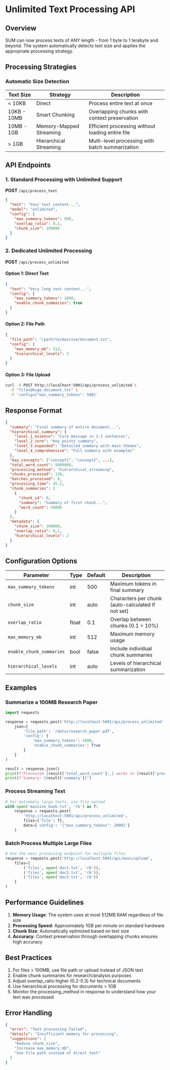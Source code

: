 # Unlimited Text Processing API

## Overview

SUM can now process texts of ANY length - from 1 byte to 1 terabyte and beyond. The system automatically detects text size and applies the appropriate processing strategy.

## Processing Strategies

### Automatic Size Detection

| Text Size | Strategy | Description |
|-----------|----------|-------------|
| < 10KB | Direct | Process entire text at once |
| 10KB - 10MB | Smart Chunking | Overlapping chunks with context preservation |
| 10MB - 1GB | Memory-Mapped Streaming | Efficient processing without loading entire file |
| > 1GB | Hierarchical Streaming | Multi-level processing with batch summarization |

## API Endpoints

### 1. Standard Processing with Unlimited Support

**POST** `/api/process_text`

```json
{
  "text": "Your text content...",
  "model": "unlimited",
  "config": {
    "max_summary_tokens": 500,
    "overlap_ratio": 0.1,
    "chunk_size": 100000
  }
}
```

### 2. Dedicated Unlimited Processing

**POST** `/api/process_unlimited`

#### Option 1: Direct Text
```json
{
  "text": "Very long text content...",
  "config": {
    "max_summary_tokens": 1000,
    "enable_chunk_summaries": true
  }
}
```

#### Option 2: File Path
```json
{
  "file_path": "/path/to/massive/document.txt",
  "config": {
    "max_memory_mb": 512,
    "hierarchical_levels": 3
  }
}
```

#### Option 3: File Upload
```bash
curl -X POST http://localhost:5001/api/process_unlimited \
  -F "file=@huge_document.txt" \
  -F 'config={"max_summary_tokens": 500}'
```

## Response Format

```json
{
  "summary": "Final summary of entire document...",
  "hierarchical_summary": {
    "level_1_essence": "Core message in 1-2 sentences",
    "level_2_core": "Key points summary",
    "level_3_expanded": "Detailed summary with main themes",
    "level_4_comprehensive": "Full summary with examples"
  },
  "key_concepts": ["concept1", "concept2", ...],
  "total_word_count": 5000000,
  "processing_method": "hierarchical_streaming",
  "chunks_processed": 150,
  "batches_processed": 8,
  "processing_time": 45.2,
  "chunk_summaries": [
    {
      "chunk_id": 0,
      "summary": "Summary of first chunk...",
      "word_count": 50000
    }
  ],
  "metadata": {
    "chunk_size": 100000,
    "overlap_ratio": 0.1,
    "hierarchical_levels": 2
  }
}
```

## Configuration Options

| Parameter | Type | Default | Description |
|-----------|------|---------|-------------|
| `max_summary_tokens` | int | 500 | Maximum tokens in final summary |
| `chunk_size` | int | auto | Characters per chunk (auto-calculated if not set) |
| `overlap_ratio` | float | 0.1 | Overlap between chunks (0.1 = 10%) |
| `max_memory_mb` | int | 512 | Maximum memory usage |
| `enable_chunk_summaries` | bool | false | Include individual chunk summaries |
| `hierarchical_levels` | int | auto | Levels of hierarchical summarization |

## Examples

### Summarize a 100MB Research Paper
```python
import requests

response = requests.post('http://localhost:5001/api/process_unlimited',
    json={
        'file_path': '/data/research_paper.pdf',
        'config': {
            'max_summary_tokens': 1000,
            'enable_chunk_summaries': True
        }
    }
)

result = response.json()
print(f"Processed {result['total_word_count']:,} words in {result['processing_time']}s")
print(f"Summary: {result['summary']}")
```

### Process Streaming Text
```python
# For extremely large texts, use file upload
with open('massive_book.txt', 'rb') as f:
    response = requests.post(
        'http://localhost:5001/api/process_unlimited',
        files={'file': f},
        data={'config': '{"max_summary_tokens": 2000}'}
    )
```

### Batch Process Multiple Large Files
```python
# Use the mass processing endpoint for multiple files
response = requests.post('http://localhost:5001/api/mass/upload',
    files=[
        ('files', open('doc1.txt', 'rb')),
        ('files', open('doc2.txt', 'rb')),
        ('files', open('doc3.txt', 'rb'))
    ]
)
```

## Performance Guidelines

1. **Memory Usage**: The system uses at most 512MB RAM regardless of file size
2. **Processing Speed**: Approximately 1GB per minute on standard hardware
3. **Chunk Size**: Automatically optimized based on text size
4. **Accuracy**: Context preservation through overlapping chunks ensures high accuracy

## Best Practices

1. For files > 100MB, use file path or upload instead of JSON text
2. Enable chunk summaries for research/analysis purposes
3. Adjust overlap_ratio higher (0.2-0.3) for technical documents
4. Use hierarchical processing for documents > 1GB
5. Monitor the processing_method in response to understand how your text was processed

## Error Handling

```json
{
  "error": "Text processing failed",
  "details": "Insufficient memory for processing",
  "suggestions": [
    "Reduce chunk_size",
    "Increase max_memory_mb",
    "Use file path instead of direct text"
  ]
}
```
